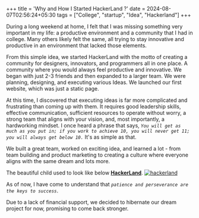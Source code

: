 +++
title = 'Why and How I Started HackerLand ?'
date = 2024-08-07T02:56:24+05:30
tags = ["College", "startup", "Idea", "Hackerland"]
+++

During a long weekend at home, I felt that I was missing something very important in my life: a productive environment and a community that I had in college. Many others likely felt the same, all trying to stay innovative and productive in an environment that lacked those elements.

From this simple idea, we started HackerLand with the motto of creating a community for designers, innovators, and programmers all in one place. A community where you would always feel productive and innovative.
We began with just 2-3 friends and then expanded to a larger team. We were planning, designing, and executing various Ideas. We launched our first website, which was just a static page.

At this time, I discovered that executing ideas is far more complicated and frustrating than coming up with them. It requires good leadership skills, effective communication, sufficient resources to operate without worry, a strong team that aligns with your vision, and, most importantly, a hardworking mindset.
I once heard a phrase that says, *`You will get as much as you put in; if you work to achieve 10, you will never get 11; you will always get below 10.`* It's as simple as that.

We built a great team, worked on exciting idea, and learned a lot - from team building and product marketing to creating a culture where everyone aligns with the same dream and lots more.

The beautiful child used to look like below **[HackerLand](https://hackerland.in/)**.
[![hackerland](/img/hackerland/hackerland.png)](https://hackerland.in/)

As of now, I have come to understand that *`patience and perseverance are the keys to success`*.

Due to a lack of financial support, we decided to hibernate our dream project for now, promising to come back stronger.